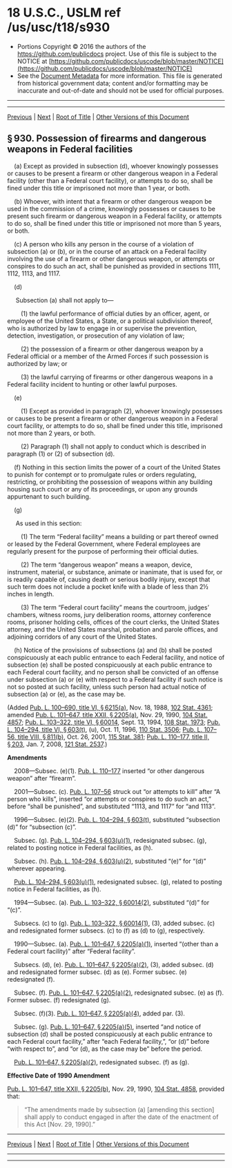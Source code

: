 ---
---

# 18 U.S.C., USLM ref /us/usc/t18/s930

* Portions Copyright © 2016 the authors of the https://github.com/publicdocs project.
  Use of this file is subject to the NOTICE at [https://github.com/publicdocs/uscode/blob/master/NOTICE](https://github.com/publicdocs/uscode/blob/master/NOTICE)
* See the [Document Metadata](././../../../../..//README.md) for more information.
  This file is generated from historical government data; content and/or formatting may be inaccurate and out-of-date and should not be used for official purposes.

----------
----------

[Previous](./../../../../..//us/usc/t18/ptI/ch44/m__us_usc_t18_s929.md) | [Next](./../../../../..//us/usc/t18/ptI/ch44/m__us_usc_t18_s931.md) | [Root of Title](./../../../../../) | [Other Versions of this Document](https://publicdocs.github.io/go/links?ns=uslm&ref=%2Fus%2Fusc%2Ft18%2Fs930)

## § 930. Possession of firearms and dangerous weapons in Federal facilities

    (a) Except as provided in subsection (d), whoever knowingly possesses or causes to be present a firearm or other dangerous weapon in a Federal facility (other than a Federal court facility), or attempts to do so, shall be fined under this title or imprisoned not more than 1 year, or both.

    (b) Whoever, with intent that a firearm or other dangerous weapon be used in the commission of a crime, knowingly possesses or causes to be present such firearm or dangerous weapon in a Federal facility, or attempts to do so, shall be fined under this title or imprisoned not more than 5 years, or both.

    (c) A person who kills any person in the course of a violation of subsection (a) or (b), or in the course of an attack on a Federal facility involving the use of a firearm or other dangerous weapon, or attempts or conspires to do such an act, shall be punished as provided in sections 1111, 1112, 1113, and 1117.

    (d)

     Subsection (a) shall not apply to—

        (1) the lawful performance of official duties by an officer, agent, or employee of the United States, a State, or a political subdivision thereof, who is authorized by law to engage in or supervise the prevention, detection, investigation, or prosecution of any violation of law;

        (2) the possession of a firearm or other dangerous weapon by a Federal official or a member of the Armed Forces if such possession is authorized by law; or

        (3) the lawful carrying of firearms or other dangerous weapons in a Federal facility incident to hunting or other lawful purposes.

    (e)

        (1) Except as provided in paragraph (2), whoever knowingly possesses or causes to be present a firearm or other dangerous weapon in a Federal court facility, or attempts to do so, shall be fined under this title, imprisoned not more than 2 years, or both.

        (2) Paragraph (1) shall not apply to conduct which is described in paragraph (1) or (2) of subsection (d).

    (f) Nothing in this section limits the power of a court of the United States to punish for contempt or to promulgate rules or orders regulating, restricting, or prohibiting the possession of weapons within any building housing such court or any of its proceedings, or upon any grounds appurtenant to such building.

    (g)

     As used in this section:

        (1) The term “Federal facility” means a building or part thereof owned or leased by the Federal Government, where Federal employees are regularly present for the purpose of performing their official duties.

        (2) The term “dangerous weapon” means a weapon, device, instrument, material, or substance, animate or inanimate, that is used for, or is readily capable of, causing death or serious bodily injury, except that such term does not include a pocket knife with a blade of less than 2½ inches in length.

        (3) The term “Federal court facility” means the courtroom, judges’ chambers, witness rooms, jury deliberation rooms, attorney conference rooms, prisoner holding cells, offices of the court clerks, the United States attorney, and the United States marshal, probation and parole offices, and adjoining corridors of any court of the United States.

    (h) Notice of the provisions of subsections (a) and (b) shall be posted conspicuously at each public entrance to each Federal facility, and notice of subsection (e) shall be posted conspicuously at each public entrance to each Federal court facility, and no person shall be convicted of an offense under subsection (a) or (e) with respect to a Federal facility if such notice is not so posted at such facility, unless such person had actual notice of subsection (a) or (e), as the case may be.

(Added [Pub. L. 100–690, title VI, § 6215(a)][/us/pl/100/690/s6215/a], Nov. 18, 1988, [102 Stat. 4361][/us/stat/102/4361]; amended [Pub. L. 101–647, title XXII, § 2205(a)][/us/pl/101/647/s2205/a], Nov. 29, 1990, [104 Stat. 4857][/us/stat/104/4857]; [Pub. L. 103–322, title VI, § 60014][/us/pl/103/322/s60014], Sept. 13, 1994, [108 Stat. 1973][/us/stat/108/1973]; [Pub. L. 104–294, title VI, § 603(t)][/us/pl/104/294/s603/t], (u), Oct. 11, 1996, [110 Stat. 3506][/us/stat/110/3506]; [Pub. L. 107–56, title VIII, § 811(b)][/us/pl/107/56/s811/b], Oct. 26, 2001, [115 Stat. 381][/us/stat/115/381]; [Pub. L. 110–177, title II, § 203][/us/pl/110/177/s203], Jan. 7, 2008, [121 Stat. 2537][/us/stat/121/2537].)

 __Amendments__ 

    2008—Subsec. (e)(1). [Pub. L. 110–177][/us/pl/110/177] inserted “or other dangerous weapon” after “firearm”.

    2001—Subsec. (c). [Pub. L. 107–56][/us/pl/107/56] struck out “or attempts to kill” after “A person who kills”, inserted “or attempts or conspires to do such an act,” before “shall be punished”, and substituted “1113, and 1117” for “and 1113”.

    1996—Subsec. (e)(2). [Pub. L. 104–294, § 603(t)][/us/pl/104/294/s603/t], substituted “subsection (d)” for “subsection (c)”.

    Subsec. (g). [Pub. L. 104–294, § 603(u)(1)][/us/pl/104/294/s603/u/1], redesignated subsec. (g), related to posting notice in Federal facilities, as (h).

    Subsec. (h). [Pub. L. 104–294, § 603(u)(2)][/us/pl/104/294/s603/u/2], substituted “(e)” for “(d)” wherever appearing.

    [Pub. L. 104–294, § 603(u)(1)][/us/pl/104/294/s603/u/1], redesignated subsec. (g), related to posting notice in Federal facilities, as (h).

    1994—Subsec. (a). [Pub. L. 103–322, § 60014(2)][/us/pl/103/322/s60014/2], substituted “(d)” for “(c)”.

    Subsecs. (c) to (g). [Pub. L. 103–322, § 60014(1)][/us/pl/103/322/s60014/1], (3), added subsec. (c) and redesignated former subsecs. (c) to (f) as (d) to (g), respectively.

    1990—Subsec. (a). [Pub. L. 101–647, § 2205(a)(1)][/us/pl/101/647/s2205/a/1], inserted “(other than a Federal court facility)” after “Federal facility”.

    Subsecs. (d), (e). [Pub. L. 101–647, § 2205(a)(2)][/us/pl/101/647/s2205/a/2], (3), added subsec. (d) and redesignated former subsec. (d) as (e). Former subsec. (e) redesignated (f).

    Subsec. (f). [Pub. L. 101–647, § 2205(a)(2)][/us/pl/101/647/s2205/a/2], redesignated subsec. (e) as (f). Former subsec. (f) redesignated (g).

    Subsec. (f)(3). [Pub. L. 101–647, § 2205(a)(4)][/us/pl/101/647/s2205/a/4], added par. (3).

    Subsec. (g). [Pub. L. 101–647, § 2205(a)(5)][/us/pl/101/647/s2205/a/5], inserted “and notice of subsection (d) shall be posted conspicuously at each public entrance to each Federal court facility,” after “each Federal facility,”, “or (d)” before “with respect to”, and “or (d), as the case may be” before the period.

    [Pub. L. 101–647, § 2205(a)(2)][/us/pl/101/647/s2205/a/2], redesignated subsec. (f) as (g).

 __Effective Date of 1990 Amendment__ 

[Pub. L. 101–647, title XXII, § 2205(b)][/us/pl/101/647/s2205/b], Nov. 29, 1990, [104 Stat. 4858][/us/stat/104/4858], provided that: 

> “The amendments made by subsection (a) \[amending this section\] shall apply to conduct engaged in after the date of the enactment of this Act \[Nov. 29, 1990\].”

----------

[Previous](./../../../../..//us/usc/t18/ptI/ch44/m__us_usc_t18_s929.md) | [Next](./../../../../..//us/usc/t18/ptI/ch44/m__us_usc_t18_s931.md) | [Root of Title](./../../../../../) | [Other Versions of this Document](https://publicdocs.github.io/go/links?ns=uslm&ref=%2Fus%2Fusc%2Ft18%2Fs930)

----------
----------

[/us/pl/100/690/s6215/a]: https://publicdocs.github.io/go/links?ns=uslm&ref=%2Fus%2Fpl%2F100%2F690%2Fs6215%2Fa
[/us/stat/102/4361]: https://publicdocs.github.io/go/links?ns=uslm&ref=%2Fus%2Fstat%2F102%2F4361
[/us/pl/101/647/s2205/a]: https://publicdocs.github.io/go/links?ns=uslm&ref=%2Fus%2Fpl%2F101%2F647%2Fs2205%2Fa
[/us/stat/104/4857]: https://publicdocs.github.io/go/links?ns=uslm&ref=%2Fus%2Fstat%2F104%2F4857
[/us/pl/103/322/s60014]: https://publicdocs.github.io/go/links?ns=uslm&ref=%2Fus%2Fpl%2F103%2F322%2Fs60014
[/us/stat/108/1973]: https://publicdocs.github.io/go/links?ns=uslm&ref=%2Fus%2Fstat%2F108%2F1973
[/us/pl/104/294/s603/t]: https://publicdocs.github.io/go/links?ns=uslm&ref=%2Fus%2Fpl%2F104%2F294%2Fs603%2Ft
[/us/stat/110/3506]: https://publicdocs.github.io/go/links?ns=uslm&ref=%2Fus%2Fstat%2F110%2F3506
[/us/pl/107/56/s811/b]: https://publicdocs.github.io/go/links?ns=uslm&ref=%2Fus%2Fpl%2F107%2F56%2Fs811%2Fb
[/us/stat/115/381]: https://publicdocs.github.io/go/links?ns=uslm&ref=%2Fus%2Fstat%2F115%2F381
[/us/pl/110/177/s203]: https://publicdocs.github.io/go/links?ns=uslm&ref=%2Fus%2Fpl%2F110%2F177%2Fs203
[/us/stat/121/2537]: https://publicdocs.github.io/go/links?ns=uslm&ref=%2Fus%2Fstat%2F121%2F2537
[/us/pl/110/177]: https://publicdocs.github.io/go/links?ns=uslm&ref=%2Fus%2Fpl%2F110%2F177
[/us/pl/107/56]: https://publicdocs.github.io/go/links?ns=uslm&ref=%2Fus%2Fpl%2F107%2F56
[/us/pl/104/294/s603/t]: https://publicdocs.github.io/go/links?ns=uslm&ref=%2Fus%2Fpl%2F104%2F294%2Fs603%2Ft
[/us/pl/104/294/s603/u/1]: https://publicdocs.github.io/go/links?ns=uslm&ref=%2Fus%2Fpl%2F104%2F294%2Fs603%2Fu%2F1
[/us/pl/104/294/s603/u/2]: https://publicdocs.github.io/go/links?ns=uslm&ref=%2Fus%2Fpl%2F104%2F294%2Fs603%2Fu%2F2
[/us/pl/104/294/s603/u/1]: https://publicdocs.github.io/go/links?ns=uslm&ref=%2Fus%2Fpl%2F104%2F294%2Fs603%2Fu%2F1
[/us/pl/103/322/s60014/2]: https://publicdocs.github.io/go/links?ns=uslm&ref=%2Fus%2Fpl%2F103%2F322%2Fs60014%2F2
[/us/pl/103/322/s60014/1]: https://publicdocs.github.io/go/links?ns=uslm&ref=%2Fus%2Fpl%2F103%2F322%2Fs60014%2F1
[/us/pl/101/647/s2205/a/1]: https://publicdocs.github.io/go/links?ns=uslm&ref=%2Fus%2Fpl%2F101%2F647%2Fs2205%2Fa%2F1
[/us/pl/101/647/s2205/a/2]: https://publicdocs.github.io/go/links?ns=uslm&ref=%2Fus%2Fpl%2F101%2F647%2Fs2205%2Fa%2F2
[/us/pl/101/647/s2205/a/2]: https://publicdocs.github.io/go/links?ns=uslm&ref=%2Fus%2Fpl%2F101%2F647%2Fs2205%2Fa%2F2
[/us/pl/101/647/s2205/a/4]: https://publicdocs.github.io/go/links?ns=uslm&ref=%2Fus%2Fpl%2F101%2F647%2Fs2205%2Fa%2F4
[/us/pl/101/647/s2205/a/5]: https://publicdocs.github.io/go/links?ns=uslm&ref=%2Fus%2Fpl%2F101%2F647%2Fs2205%2Fa%2F5
[/us/pl/101/647/s2205/a/2]: https://publicdocs.github.io/go/links?ns=uslm&ref=%2Fus%2Fpl%2F101%2F647%2Fs2205%2Fa%2F2
[/us/pl/101/647/s2205/b]: https://publicdocs.github.io/go/links?ns=uslm&ref=%2Fus%2Fpl%2F101%2F647%2Fs2205%2Fb
[/us/stat/104/4858]: https://publicdocs.github.io/go/links?ns=uslm&ref=%2Fus%2Fstat%2F104%2F4858


